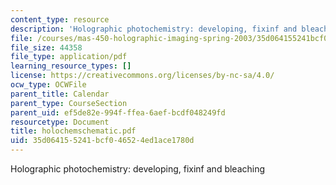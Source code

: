 ```yaml
---
content_type: resource
description: 'Holographic photochemistry: developing, fixinf and bleaching'
file: /courses/mas-450-holographic-imaging-spring-2003/35d064155241bcf046524ed1ace1780d_holochemschematic.pdf
file_size: 44358
file_type: application/pdf
learning_resource_types: []
license: https://creativecommons.org/licenses/by-nc-sa/4.0/
ocw_type: OCWFile
parent_title: Calendar
parent_type: CourseSection
parent_uid: ef5de82e-994f-ffea-6aef-bcdf048249fd
resourcetype: Document
title: holochemschematic.pdf
uid: 35d06415-5241-bcf0-4652-4ed1ace1780d
---
```

Holographic photochemistry: developing, fixinf and bleaching